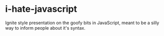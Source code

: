 i-hate-javascript
=================

Ignite style presentation on the goofy bits in JavaScript, meant to be a silly way to inform people about it's syntax.